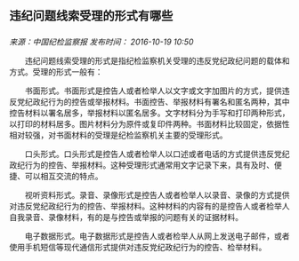 ## 违纪问题线索受理的形式有哪些

### 

_来源：中国纪检监察报_ _发布时间： 2016-10-19 10:50_

　　违纪问题线索受理的形式是指纪检监察机关受理的违反党纪政纪问题的载体和方式。受理的形式一般有：

　　书面形式。书面形式是控告人或者检举人以文字或文字加图片的方式，提供违反党纪政纪行为的控告或举报材料。书面控告、举报材料有署名和匿名两种，其中控告材料以署名居多，举报材料以匿名居多。文字材料分为手写和打印两种形式，以打印的材料居多。图片材料分为原件或复印件两种。书面材料比较固定，依据性相对较强，对书面材料的受理是纪检监察机关主要的受理形式。

　　口头形式。口头形式是控告人或者检举人以口述或者电话的方式提供违反党纪政纪行为的控告、举报材料。这种受理形式通常用文字记录下来，具有及时、便捷、可以相互交流的特点。

　　视听资料形式。录音、录像形式是控告人或者检举人以录音、录像的方式提供对违反党纪政纪行为的控告、举报材料。这种材料的内容有的是控告人或者检举人自我录音、录像材料，有的是与控告或举报的问题有关的证据材料。

　　电子数据形式。电子数据形式是控告人或者检举人从网上发送电子邮件，或者使用手机短信等现代通信形式提供对违反党纪政纪行为的控告、检举材料。
